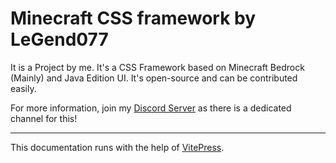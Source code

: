 # Minecraft CSS framework by LeGend077

It is a Project by me. It's a CSS Framework based on Minecraft Bedrock (Mainly) and Java Edition UI. It's open-source and can be contributed easily.

For more information, join my [Discord Server](https://dsc.gg/legend077) as there is a dedicated channel for this!

---

This documentation runs with the help of [VitePress](https://vitepress.vuejs.org).
